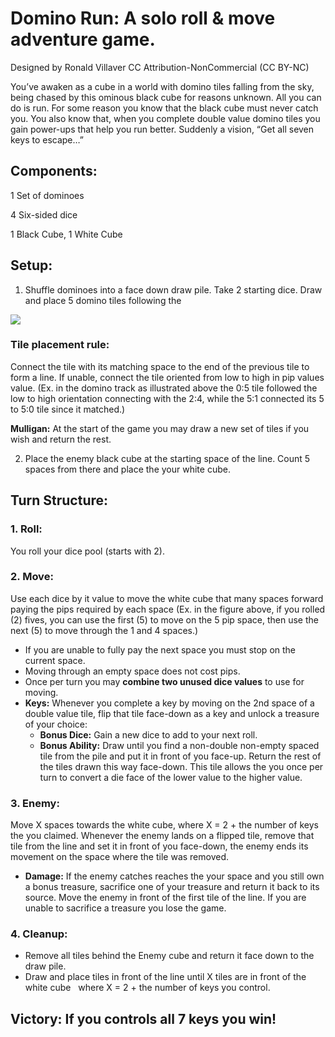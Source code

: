 # Domino Run: A solo roll & move adventure game. 
Designed by Ronald Villaver CC Attribution-NonCommercial (CC BY-NC)

You’ve awaken as a cube in a world with domino tiles falling from the sky, being chased by this ominous black cube for reasons unknown. All you can do is run. For some reason you know that the black cube must never catch you. You also know that, when you complete double value domino tiles you gain power-ups that help you run better.
Suddenly a vision, “Get all seven keys to escape…”

## Components:

1 Set of dominoes

4 Six-sided dice

1 Black Cube, 1 White Cube

## Setup:

1. Shuffle dominoes into a face down draw pile. Take 2 starting dice. Draw and place 5 domino tiles following the 

![](https://raw.githubusercontent.com/rvillaver/DominoRun/master/domino-run.jpg)
### Tile placement rule:
Connect the tile with its matching space to the end of the previous tile to form a line. If unable, connect the tile oriented from low to high in pip values value. (Ex. in the domino track as illustrated above the 0:5 tile followed the low to high orientation connecting with the 2:4, while the 5:1 connected its 5 to 5:0 tile since it matched.)

__Mulligan:__ At the start of the game you may draw a new set of tiles if you wish and return the rest.

2. Place the enemy black cube at the starting space of the line. Count 5 spaces from there and place the your white cube.

## Turn Structure:

### 1. Roll: 
You roll your dice pool (starts with 2).

### 2. Move: 
Use each dice by it value to move the white cube that many spaces forward paying the pips required by each space (Ex. in the figure above, if you rolled (2) fives, you can use the first (5) to move on the 5 pip space, then use the next (5) to move through the 1 and 4 spaces.)
  - If you are unable to fully pay the next space you must stop on the current space.
  - Moving through an empty space does not cost pips.
  - Once per turn you may __combine two unused dice values__ to use for moving.
  - __Keys:__ Whenever you complete a key by moving on the 2nd space of a double value tile, flip that tile face-down as a key and unlock a treasure of your choice:
    * __Bonus Dice:__ Gain a new dice to add to your next roll.
    * __Bonus Ability:__ Draw until you find a non-double non-empty spaced tile from the pile and put it in front of you face-up. Return the rest of the tiles drawn this way face-down. This tile allows the you once per turn to convert a die face of the lower value to the higher value.

### 3. Enemy: 
Move X spaces towards the white cube, where X = 2 + the number of keys the you claimed. Whenever the enemy lands on a flipped tile, remove that tile from the line and set it in front of you face-down, the enemy ends its movement on the space where the tile was removed.

  - __Damage:__ If the enemy catches reaches the your space and you still own a bonus treasure,
sacrifice one of your treasure and return it back to its source. Move the enemy in front of the first tile of the line. If you are unable to sacrifice a treasure you lose the game.

### 4. Cleanup: 
- Remove all tiles behind the Enemy cube and return it face down to the draw pile. 
- Draw and place tiles in front of the line until X tiles are in front of the white cube  		where X = 2 + the number of keys you control.

## Victory: If you controls all 7 keys you win!
